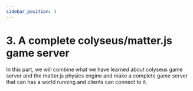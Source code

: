 ```yaml
---
sidebar_position: 3
---
```


# 3. A complete colyseus/matter.js game server
In this part, we will combine what we have learned about colyseus game server and the matter.js physics engine and make a complete game server
that can has a world running and clients can connect to it.